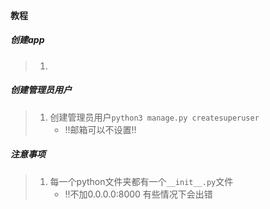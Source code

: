 #### 教程

##### 创建app

> 1. 

##### 创建管理员用户

> 1. 创建管理员用户`python3 manage.py createsuperuser`
>    + !!邮箱可以不设置!!

##### 注意事项

> 1. 每一个python文件夹都有一个`__init__.py`文件
>    + !!不加0.0.0.0:8000 有些情况下会出错
